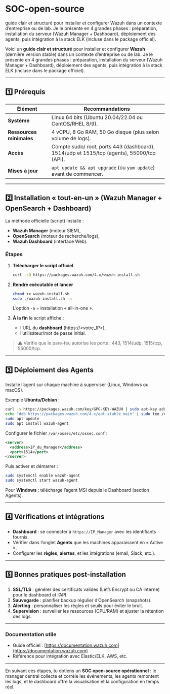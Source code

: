 # SOC-open-source
guide clair et structuré pour installer et configurer Wazuh dans un contexte d’entreprise ou de lab. Je le présente en 4 grandes phases : préparation, installation du serveur (Wazuh Manager + Dashboard), déploiement des agents, puis intégration à la stack ELK (incluse dans le package officiel).


Voici un **guide clair et structuré** pour installer et configurer **Wazuh** (dernière version stable) dans un contexte d’entreprise ou de lab.
Je le présente en 4 grandes phases : préparation, installation du serveur (Wazuh Manager + Dashboard), déploiement des agents, puis intégration à la stack ELK (incluse dans le package officiel).

---

## 1️⃣  Prérequis

| Élément                  | Recommandations                                                                           |
| ------------------------ | ----------------------------------------------------------------------------------------- |
| **Système**              | Linux 64 bits (Ubuntu 20.04/22.04 ou CentOS/RHEL 8/9).                                    |
| **Ressources minimales** | 4 vCPU, 8 Go RAM, 50 Go disque (plus selon volume de logs).                               |
| **Accès**                | Compte sudo/ root, ports 443 (dashboard), 1514/udp et 1515/tcp (agents), 55000/tcp (API). |
| **Mises à jour**         | `apt update && apt upgrade` (ou `yum update`) avant de commencer.                         |

---

## 2️⃣  Installation « tout-en-un » (Wazuh Manager + OpenSearch + Dashboard)

La méthode officielle (script) installe :

* **Wazuh Manager** (moteur SIEM),
* **OpenSearch** (moteur de recherche/logs),
* **Wazuh Dashboard** (interface Web).

### Étapes

1. **Télécharger le script officiel**

   ```bash
   curl -sO https://packages.wazuh.com/4.x/wazuh-install.sh
   ```

2. **Rendre exécutable et lancer**

   ```bash
   chmod +x wazuh-install.sh
   sudo ./wazuh-install.sh -a
   ```

   L’option `-a` = installation « all-in-one ».

3. **À la fin** le script affiche :

   * l’URL du **dashboard** (https\://\<votre\_IP>),
   * l’utilisateur/mot de passe initial.

> ⚠️ Vérifie que le pare-feu autorise les ports : 443, 1514/udp, 1515/tcp, 55000/tcp.

---

## 3️⃣  Déploiement des Agents

Installe l’agent sur chaque machine à superviser (Linux, Windows ou macOS).

Exemple **Ubuntu/Debian** :

```bash
curl -s https://packages.wazuh.com/key/GPG-KEY-WAZUH | sudo apt-key add -
echo "deb https://packages.wazuh.com/4.x/apt stable main" | sudo tee /etc/apt/sources.list.d/wazuh.list
sudo apt update
sudo apt install wazuh-agent
```

Configurer le fichier `/var/ossec/etc/ossec.conf` :

```xml
<server>
  <address>IP_du_Manager</address>
  <port>1514</port>
</server>
```

Puis activer et démarrer :

```bash
sudo systemctl enable wazuh-agent
sudo systemctl start wazuh-agent
```

Pour **Windows** : télécharge l’agent MSI depuis le Dashboard (section Agents).

---

## 4️⃣  Vérifications et intégrations

* **Dashboard** : se connecter à `https://IP_Manager` avec les identifiants fournis.
* Vérifier dans l’onglet **Agents** que les machines apparaissent en « Active ».
* Configurer les **règles**, **alertes**, et les intégrations (email, Slack, etc.).

---

## 5️⃣  Bonnes pratiques post-installation

1. **SSL/TLS** : générer des certificats valides (Let’s Encrypt ou CA interne) pour le dashboard et l’API.
2. **Sauvegarde** : planifier backup régulier d’OpenSearch (snapshots).
3. **Alerting** : personnaliser les règles et seuils pour éviter le bruit.
4. **Supervision** : surveiller les ressources (CPU/RAM) et ajuster la rétention des logs.

---

### Documentation utile

* Guide officiel : [https://documentation.wazuh.com](https://documentation.wazuh.com)
* Référence pour intégration avec Elastic/ELK, AWS, etc.

---

En suivant ces étapes, tu obtiens un **SOC open-source opérationnel** :
le manager central collecte et corrèle les événements, les agents remontent les logs, et le dashboard offre la visualisation et la configuration en temps réel.
